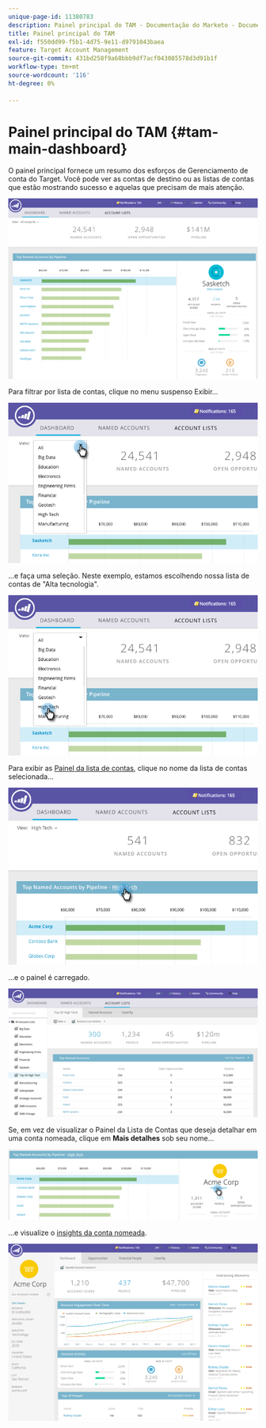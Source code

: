 ```yaml
---
unique-page-id: 11380783
description: Painel principal do TAM - Documentação do Marketo - Documentação do produto
title: Painel principal do TAM
exl-id: f550dd99-f5b1-4d75-9e11-d9791043baea
feature: Target Account Management
source-git-commit: 431bd258f9a68bbb9df7acf043085578d3d91b1f
workflow-type: tm+mt
source-wordcount: '116'
ht-degree: 0%

---
```


# Painel principal do TAM {#tam-main-dashboard}

O painel principal fornece um resumo dos esforços de Gerenciamento de conta do Target. Você pode ver as contas de destino ou as listas de contas que estão mostrando sucesso e aquelas que precisam de mais atenção.

![](assets/one.png)

Para filtrar por lista de contas, clique no menu suspenso Exibir...

![](assets/two.png)

...e faça uma seleção. Neste exemplo, estamos escolhendo nossa lista de contas de &quot;Alta tecnologia&quot;.

![](assets/three.png)

Para exibir as [Painel da lista de contas](/help/marketo/product-docs/target-account-management/measure/account-list-insights.md#account-list-dashboard), clique no nome da lista de contas selecionada...

![](assets/four.png)

...e o painel é carregado.

![](assets/five.png)

Se, em vez de visualizar o Painel da Lista de Contas que deseja detalhar em uma conta nomeada, clique em **Mais detalhes** sob seu nome...

![](assets/six.png)

...e visualize o [insights da conta nomeada](/help/marketo/product-docs/target-account-management/measure/named-account-insights.md).

![](assets/seven.png)
